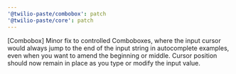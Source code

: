 ```yaml
---
'@twilio-paste/combobox': patch
'@twilio-paste/core': patch
---
```


[Combobox] Minor fix to controlled Comboboxes, where the input cursor would always jump to the end of the input string in autocomplete examples, even when you want to amend the beginning or middle. Cursor position should now remain in place as you type or modify the input value.
